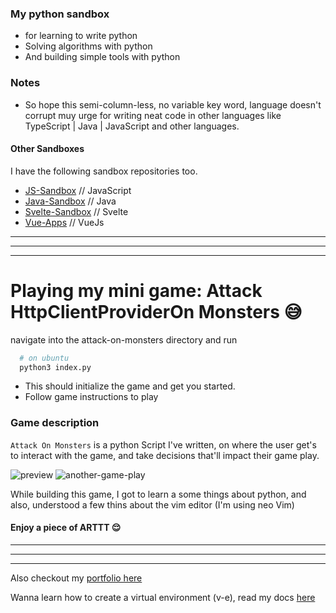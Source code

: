 ### My python sandbox

- for learning to write python
- Solving algorithms with python
- And building simple tools with python

### Notes

- So hope this semi-column-less, no variable key word, language doesn't corrupt muy urge for writing neat code in other languages like TypeScript | Java | JavaScript and other languages.

#### Other Sandboxes

I have the following sandbox repositories too.

- [JS-Sandbox](https://github.com/RashJrEdmund/js-sandbox) // JavaScript
- [Java-Sandbox](https://github.com/RashJrEdmund/java-sandbox) // Java
- [Svelte-Sandbox](https://github.com/RashJrEdmund/svelte_sanbox) // Svelte
- [Vue-Apps](https://github.com/RashJrEdmund/vue-apps) // VueJs

---
---
---

# Playing my mini game: Attack HttpClientProviderOn Monsters 😅

navigate into the attack-on-monsters directory
and run

```bash
  # on ubuntu
  python3 index.py
```

- This should initialize the game and get you started.
- Follow game instructions to play

### Game description

```Attack On Monsters``` is a python Script I've written, on where the user get's to interact with the game, and take decisions that'll impact their game play.

![preview](./assets/attack-on-monsters-gameplay.png)
![another-game-play](./assets/game-2.png)

While building this game, I got to learn a some things about python, and also, understood a few thins about the vim editor (I'm using neo Vim)

#### Enjoy a piece of ARTTT 😌

---
---
---

Also checkout my [portfolio here](https://rash-edmund.vercel.app)

Wanna learn how to create a virtual environment (v-e), read my docs [here](../README.md#configuring-a-virtual-environment-v-e)
